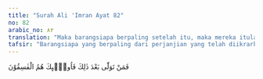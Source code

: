 ```yaml
---
title: "Surah Ali 'Imran Ayat 82"
no: 82
arabic_no: ٨٢
translation: "Maka barangsiapa berpaling setelah itu, maka mereka itulah orang yang fasik."
tafsir: "Barangsiapa yang berpaling dari perjanjian yang telah diikrarkan itu, mereka orang-orang yang fasik. Yang dimaksud dengan orang-orang yang berpaling ialah orang Yahudi yang berada di masa Rasulullah. Mereka ini tidak mempercayai kenabian Muhammad saw yang berarti mereka tidak mempercayai perjanjian yang telah diikrarkan oleh Nabi Musa dan Nabi Isa. Mereka mengetahui perjanjian yang telah diikrarkan oleh Nabi Musa dan Nabi Isa, dan mengetahui isinya, akan tetapi mereka tidak melaksanakannya. Karena itulah mereka dinamakan orang-orang fasik."
---
```

فَمَنْ تَوَلّٰى بَعْدَ ذٰلِكَ فَاُولٰۤىِٕكَ هُمُ الْفٰسِقُوْنَ